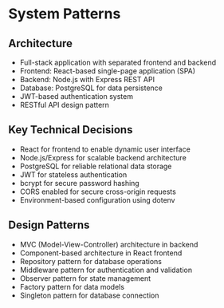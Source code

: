# System Patterns

## Architecture
- Full-stack application with separated frontend and backend
- Frontend: React-based single-page application (SPA)
- Backend: Node.js with Express REST API
- Database: PostgreSQL for data persistence
- JWT-based authentication system
- RESTful API design pattern

## Key Technical Decisions
- React for frontend to enable dynamic user interface
- Node.js/Express for scalable backend architecture
- PostgreSQL for reliable relational data storage
- JWT for stateless authentication
- bcrypt for secure password hashing
- CORS enabled for secure cross-origin requests
- Environment-based configuration using dotenv

## Design Patterns
- MVC (Model-View-Controller) architecture in backend
- Component-based architecture in React frontend
- Repository pattern for database operations
- Middleware pattern for authentication and validation
- Observer pattern for state management
- Factory pattern for data models
- Singleton pattern for database connection
